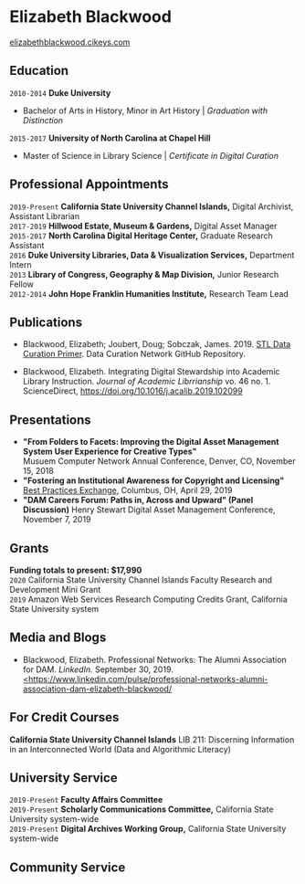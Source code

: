 
# Elizabeth Blackwood

<div id="webaddress">
<a href="elizabethblackwood.cikeys.com">elizabethblackwood.cikeys.com</a>
</div>

## Education

`2010-2014`
__Duke University__
- Bachelor of Arts in History, Minor in Art History | *Graduation with Distinction*

`2015-2017`
__University of North Carolina at Chapel Hill__
- Master of Science in Library Science | *Certificate in Digital Curation*

## Professional Appointments
`2019-Present` 
__California State University Channel Islands,__ Digital Archivist, Assistant Librarian   
`2017-2019` __Hillwood Estate, Museum & Gardens,__ Digital Asset Manager   
`2015-2017` __North Carolina Digital Heritage Center,__ Graduate Research Assistant  
`2016` __Duke University Libraries, Data & Visualization Services,__ Department Intern   
`2013` __Library of Congress, Geography & Map Division,__ Junior Research Fellow   
`2012-2014` __John Hope Franklin Humanities Institute,__ Research Team Lead   


## Publications
- Blackwood, Elizabeth; Joubert, Doug; Sobczak, James. 2019. <a href="https://github.com/DataCurationNetwork/data-primers/blob/master/STL%20Data%20Curation%20Primer/STL-data-curation-primer.md">STL Data Curation Primer</a>. Data Curation Network GitHub Repository.

- Blackwood, Elizabeth. Integrating Digital Stewardship into Academic Library Instruction. *Journal of Academic Librrianship* vo. 46 no. 1. ScienceDirect, <a href="https://doi.org/10.1016/j.acalib.2019.102099">https://doi.org/10.1016/j.acalib.2019.102099</a>

## Presentations
- **"From Folders to Facets: Improving the Digital Asset Management System User Experience for Creative Types"**   
  Musuem Computer Network Annual Conference, Denver, CO, November 15, 2018
- **"Fostering an Institutional Awareness for Copyright and Licensing"**
  <a href="https://bpexchange.wordpress.com/2019-conference/2019-schedule/">Best Practices Exchange</a>, Columbus, OH, April 29, 2019
- **"DAM Careers Forum: Paths in, Across and Upward" (Panel Discussion)**
  Henry Stewart Digital Asset Management Conference, November 7, 2019

## Grants
**Funding totals to present: $17,990**   
`2020` California State University Channel Islands Faculty Research and Development Mini Grant   
`2019` Amazon Web Services Research Computing Credits Grant, California State University system  
 

## Media and Blogs
- Blackwood, Elizabeth. Professional Networks: The Alumni Association for DAM. *LinkedIn.* September 30, 2019. <a href= "https://www.linkedin.com/pulse/professional-networks-alumni-association-dam-elizabeth-blackwood/"><https://www.linkedin.com/pulse/professional-networks-alumni-association-dam-elizabeth-blackwood/</a>

## For Credit Courses
**California State University Channel Islands**
LIB 211: Discerning Information in an Interconnected World (Data and Algorithmic Literacy)

## University Service
`2019-Present` **Faculty Affairs Committee**   
`2019-Present` **Scholarly Communications Committee,** California State University system-wide   
`2019-Present` **Digital Archives Working Group,** California State University system-wide   

## Community Service


<!-- ### Footer

Last updated: May 2013 -->


